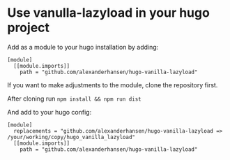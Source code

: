 # Use vanulla-lazyload in your hugo project


Add as a module to your hugo installation by adding:

```
[module]
  [[module.imports]]
    path = "github.com/alexanderhansen/hugo-vanilla-lazyload"
```

If you want to make adjustments to the module, clone the repository first.

After cloning run ```npm install && npm run dist```

And add to your hugo config:

``` 
[module]
  replacements = "github.com/alexanderhansen/hugo-vanilla-lazyload => /your/working/copy/hugo_vanilla_lazyload"
  [[module.imports]]
    path = "github.com/alexanderhansen/hugo-vanilla-lazyload"

```